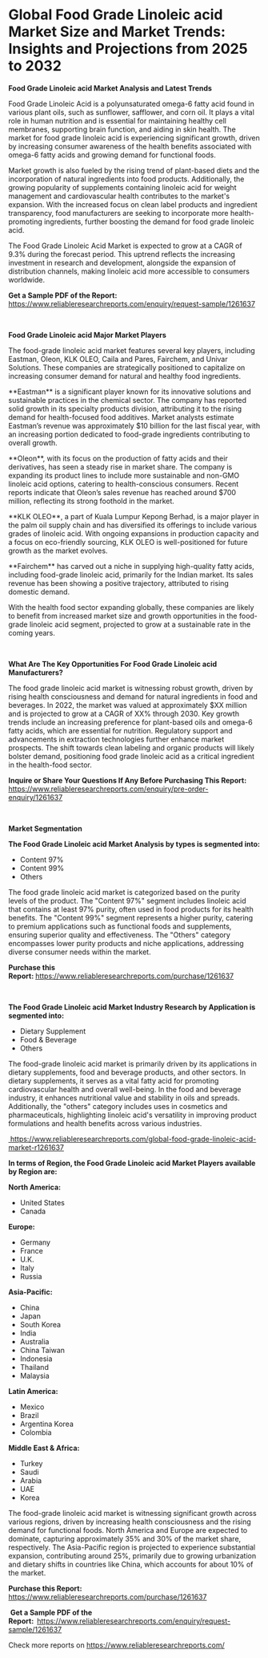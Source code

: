 <p><h1>Global Food Grade Linoleic acid Market Size and Market Trends: Insights and Projections from 2025 to 2032</h1></p><p><strong>Food Grade Linoleic acid Market Analysis and Latest Trends</strong></p>
<p><p>Food Grade Linoleic Acid is a polyunsaturated omega-6 fatty acid found in various plant oils, such as sunflower, safflower, and corn oil. It plays a vital role in human nutrition and is essential for maintaining healthy cell membranes, supporting brain function, and aiding in skin health. The market for food grade linoleic acid is experiencing significant growth, driven by increasing consumer awareness of the health benefits associated with omega-6 fatty acids and growing demand for functional foods.</p><p>Market growth is also fueled by the rising trend of plant-based diets and the incorporation of natural ingredients into food products. Additionally, the growing popularity of supplements containing linoleic acid for weight management and cardiovascular health contributes to the market's expansion. With the increased focus on clean label products and ingredient transparency, food manufacturers are seeking to incorporate more health-promoting ingredients, further boosting the demand for food grade linoleic acid.</p><p>The Food Grade Linoleic Acid Market is expected to grow at a CAGR of 9.3% during the forecast period. This uptrend reflects the increasing investment in research and development, alongside the expansion of distribution channels, making linoleic acid more accessible to consumers worldwide.</p></p>
<p><strong>Get a Sample PDF of the Report:&nbsp;</strong> <a href="https://www.reliableresearchreports.com/enquiry/request-sample/1261637?utm_campaign=2146&utm_medium=2&utm_source=Github&utm_content=ia&utm_term=02022025&utm_id=food-grade-linoleic-acid">https://www.reliableresearchreports.com/enquiry/request-sample/1261637</a></p>
<p>&nbsp;</p>
<p><strong>Food Grade Linoleic acid Major Market Players</strong></p>
<p><p>The food-grade linoleic acid market features several key players, including Eastman, Oleon, KLK OLEO, Caila and Pares, Fairchem, and Univar Solutions. These companies are strategically positioned to capitalize on increasing consumer demand for natural and healthy food ingredients.</p><p>**Eastman** is a significant player known for its innovative solutions and sustainable practices in the chemical sector. The company has reported solid growth in its specialty products division, attributing it to the rising demand for health-focused food additives. Market analysts estimate Eastman’s revenue was approximately $10 billion for the last fiscal year, with an increasing portion dedicated to food-grade ingredients contributing to overall growth.</p><p>**Oleon**, with its focus on the production of fatty acids and their derivatives, has seen a steady rise in market share. The company is expanding its product lines to include more sustainable and non-GMO linoleic acid options, catering to health-conscious consumers. Recent reports indicate that Oleon’s sales revenue has reached around $700 million, reflecting its strong foothold in the market.</p><p>**KLK OLEO**, a part of Kuala Lumpur Kepong Berhad, is a major player in the palm oil supply chain and has diversified its offerings to include various grades of linoleic acid. With ongoing expansions in production capacity and a focus on eco-friendly sourcing, KLK OLEO is well-positioned for future growth as the market evolves.</p><p>**Fairchem** has carved out a niche in supplying high-quality fatty acids, including food-grade linoleic acid, primarily for the Indian market. Its sales revenue has been showing a positive trajectory, attributed to rising domestic demand.</p><p>With the health food sector expanding globally, these companies are likely to benefit from increased market size and growth opportunities in the food-grade linoleic acid segment, projected to grow at a sustainable rate in the coming years.</p></p>
<p>&nbsp;</p>
<p><strong>What Are The Key Opportunities For Food Grade Linoleic acid Manufacturers?</strong></p>
<p><p>The food grade linoleic acid market is witnessing robust growth, driven by rising health consciousness and demand for natural ingredients in food and beverages. In 2022, the market was valued at approximately $XX million and is projected to grow at a CAGR of XX% through 2030. Key growth trends include an increasing preference for plant-based oils and omega-6 fatty acids, which are essential for nutrition. Regulatory support and advancements in extraction technologies further enhance market prospects. The shift towards clean labeling and organic products will likely bolster demand, positioning food grade linoleic acid as a critical ingredient in the health-food sector.</p></p>
<p><strong>Inquire or Share Your Questions If Any Before Purchasing This Report:</strong> <a href="https://www.reliableresearchreports.com/enquiry/pre-order-enquiry/1261637?utm_campaign=2146&utm_medium=2&utm_source=Github&utm_content=ia&utm_term=02022025&utm_id=food-grade-linoleic-acid">https://www.reliableresearchreports.com/enquiry/pre-order-enquiry/1261637</a></p>
<p>&nbsp;</p>
<p><strong>Market Segmentation</strong></p>
<p><strong>The Food Grade Linoleic acid Market Analysis by types is segmented into:</strong></p>
<p><ul><li>Content 97%</li><li>Content 99%</li><li>Others</li></ul></p>
<p><p>The food grade linoleic acid market is categorized based on the purity levels of the product. The "Content 97%" segment includes linoleic acid that contains at least 97% purity, often used in food products for its health benefits. The "Content 99%" segment represents a higher purity, catering to premium applications such as functional foods and supplements, ensuring superior quality and effectiveness. The "Others" category encompasses lower purity products and niche applications, addressing diverse consumer needs within the market.</p></p>
<p><strong>Purchase this Report:&nbsp;</strong><a href="https://www.reliableresearchreports.com/purchase/1261637?utm_campaign=2146&utm_medium=2&utm_source=Github&utm_content=ia&utm_term=02022025&utm_id=food-grade-linoleic-acid">https://www.reliableresearchreports.com/purchase/1261637</a></p>
<p>&nbsp;</p>
<p><strong>The Food Grade Linoleic acid Market Industry Research by Application is segmented into:</strong></p>
<p><ul><li>Dietary Supplement</li><li>Food & Beverage</li><li>Others</li></ul></p>
<p><p>The food-grade linoleic acid market is primarily driven by its applications in dietary supplements, food and beverage products, and other sectors. In dietary supplements, it serves as a vital fatty acid for promoting cardiovascular health and overall well-being. In the food and beverage industry, it enhances nutritional value and stability in oils and spreads. Additionally, the "others" category includes uses in cosmetics and pharmaceuticals, highlighting linoleic acid's versatility in improving product formulations and health benefits across various industries.</p></p>
<p><a href="https://www.reliableresearchreports.com/global-food-grade-linoleic-acid-market-r1261637?utm_campaign=2146&utm_medium=2&utm_source=Github&utm_content=ia&utm_term=02022025&utm_id=food-grade-linoleic-acid">&nbsp;https://www.reliableresearchreports.com/global-food-grade-linoleic-acid-market-r1261637</a></p>
<p><strong>In terms of Region, the Food Grade Linoleic acid Market Players available by Region are:</strong></p>
<p>
    <p> <strong> North America: </strong>
        <ul>
            <li>United States</li>
            <li>Canada</li>
        </ul>
        </p> 
    <p> <strong> Europe: </strong>
        <ul>
            <li>Germany</li>
            <li>France</li>
            <li>U.K.</li>
            <li>Italy</li>
            <li>Russia</li>
        </ul>
        </p> 
    <p> <strong> Asia-Pacific: </strong>
        <ul>
            <li>China</li>
            <li>Japan</li>
            <li>South Korea</li>
            <li>India</li>
            <li>Australia</li>
            <li>China Taiwan</li>
            <li>Indonesia</li>
            <li>Thailand</li>
            <li>Malaysia</li>
        </ul>
        </p> 
    <p> <strong> Latin America: </strong>
        <ul>
            <li>Mexico</li>
            <li>Brazil</li>
            <li>Argentina Korea</li>
            <li>Colombia</li>
        </ul>
        </p> 
    <p> <strong> Middle East & Africa: </strong>
        <ul>
            <li>Turkey</li>
            <li>Saudi</li>
            <li>Arabia</li>
            <li>UAE</li>
            <li>Korea</li>
        </ul>
    </p>
    </p>
<p><p>The food-grade linoleic acid market is witnessing significant growth across various regions, driven by increasing health consciousness and the rising demand for functional foods. North America and Europe are expected to dominate, capturing approximately 35% and 30% of the market share, respectively. The Asia-Pacific region is projected to experience substantial expansion, contributing around 25%, primarily due to growing urbanization and dietary shifts in countries like China, which accounts for about 10% of the market.</p></p>
<p><strong>Purchase this Report: </strong><a href="https://www.reliableresearchreports.com/purchase/1261637?utm_campaign=2146&utm_medium=2&utm_source=Github&utm_content=ia&utm_term=02022025&utm_id=food-grade-linoleic-acid">https://www.reliableresearchreports.com/purchase/1261637</a></p>
<p>&nbsp;<strong>Get a Sample PDF of the Report:&nbsp;&nbsp;</strong><a href="https://www.reliableresearchreports.com/enquiry/request-sample/1261637?utm_campaign=2146&utm_medium=2&utm_source=Github&utm_content=ia&utm_term=02022025&utm_id=food-grade-linoleic-acid">https://www.reliableresearchreports.com/enquiry/request-sample/1261637</a></p>
<p><strong></strong></p>
<p>Check more reports on <a href="https://www.reliableresearchreports.com/?utm_campaign=2146&utm_medium=2&utm_source=Github&utm_content=ia&utm_term=02022025&utm_id=food-grade-linoleic-acid">https://www.reliableresearchreports.com/</a></p>